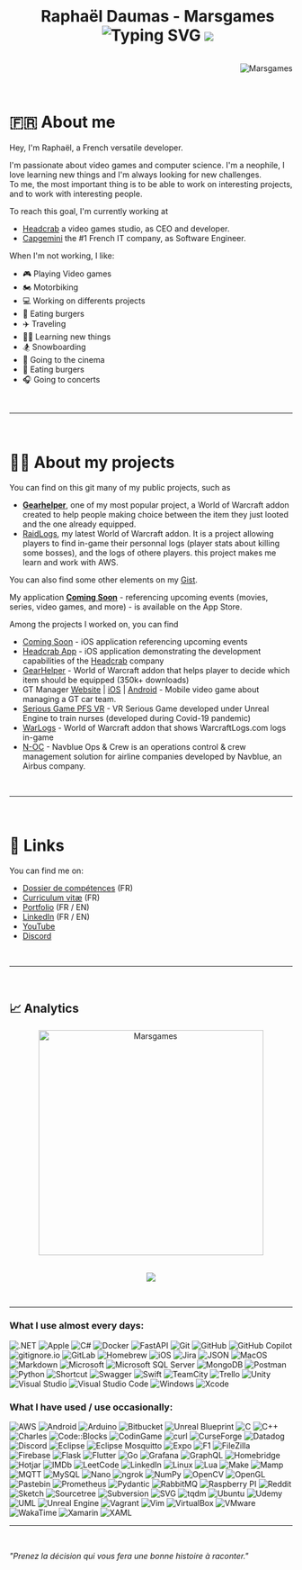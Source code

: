 <div id="user-content-toc" align="center">
  <ul>
    <summary>
      <h1 style="display: inline-block;">
          Raphaël Daumas - Marsgames <!-- 👋 -->
        <br/>
        <img src="http://readme-typing-svg.herokuapp.com?font=Roboto&size=30&pause=1000&color=ADBAC7&center=true&vCenter=true&width=300&height=45&lines=Passionate;Neophile;Independant;Stress+resistant;Competent;Decider;Curious;Insightful;Determined;Logical;Positive;Trustworthy;Loyal;Adptable;Optimistic;Humorous;Open+minded;Tenacious;Patient;Versatile;" alt="Typing SVG" />
        
<img src= 'https://capsule-render.vercel.app/api?type=rect&color=gradient&height=2.5'/>
      </h1>
    </summary>
  </ul>
</div>
<p align="right"> <img src="https://komarev.com/ghpvc/?username=Marsgames&label=Profile%20views&color=0e75b6&style=flat" alt="Marsgames" /> </p>

<br/>

# 🇫🇷 About me

Hey, I'm Raphaël, a French versatile developer.

I'm passionate about video games and computer science. I'm a neophile, I love learning new things and I'm always looking for new challenges. <br/>
To me, the most important thing is to be able to work on interesting projects, and to work with interesting people.


To reach this goal, I'm currently working at
- [Headcrab](https://headcrab.fr) a video games studio, as CEO and developer.
- [Capgemini](https://www.capgemini.com) the #1 French IT company, as Software Engineer.

When I'm not working, I like:
- 🎮 Playing Video games
- 🏍️ Motorbiking
- 💻 Working on differents projects
- 🍔 Eating burgers
- ✈️ Traveling
- 🧑‍🎓 Learning new things
- 🏂 Snowboarding
- 🍿 Going to the cinema
- 🍔 Eating burgers
- 🎧 Going to concerts

<br/>

---

<br/>

# 🧑‍💻 About my projects
You can find on this git many of my public projects, such as<br>
- [**Gearhelper**](https://github.com/Marsgames/GearHelper), one of my most popular project, a World of Warcraft addon created to help people making choice between the item they just looted and the one already equipped.
- [RaidLogs](https://github.com/Marsgames/RaidLogs), my latest World of Warcraft addon. It is a project allowing players to find in-game their personnal logs (player stats about killing some bosses), and the logs of othere players. this project makes me learn and work with AWS.

You can also find some other elements on my [Gist](https://gist.github.com/marsgames).


My application [**Coming Soon**](https://apps.apple.com/fr/app/coming-soon/id1628414836) - referencing upcoming events (movies, series, video games, and more) - is available on the App Store.

Among the projects I worked on, you can find
- [Coming Soon](https://apps.apple.com/fr/app/coming-soon/id1628414836) - iOS application referencing upcoming events
- [Headcrab App](https://testflight.apple.com/join/vKDCeKk3) - iOS application demonstrating the development capabilities of the [Headcrab](https://www.headcrab.fr) company
- [GearHelper](https://www.curseforge.com/wow/addons/gearhelper) - World of Warcraft addon that helps player to decide which item should be equipped (350k+ downloads)
- GT Manager [Website](https://tinydigitalfactory.com/gt-manager/) | [iOS](https://apps.apple.com/dz/app/gt-manager/id1537951774?l=fr) | [Android](https://play.google.com/store/apps/details?id=com.TDF.GTM&hl=fr&gl=US&pli=1) - Mobile video game about managing a GT car team.
- [Serious Game PFS VR](https://www.poleformation-sante.fr/chambre-des-erreurs-realite-virtuelle/) - VR Serious Game developed under Unreal Engine to train nurses (developed during Covid-19 pandemic)
- [WarLogs](https://www.curseforge.com/wow/addons/warlogs) - World of Warcraft addon that shows WarcraftLogs.com logs in-game
- [N-OC](https://www.navblue.aero/product/n-ops-and-crew/) - Navblue Ops & Crew is an operations control & crew management solution for airline companies developed by Navblue, an Airbus company.

<br/>

---

<br/>

<!--
🌱 I'm currently learning 🌱 
- Machine Learning. I'm working on a Unity lib that will helps developers to test their *hypercasual games*
- Some DevOps (Grafana, Docker, Kubernetes, Vagrant, etc...)
-->

<!--
**Marsgames/Marsgames** is a ✨ _special_ ✨ repository because its `README.md` (this file) appears on your GitHub profile.

Here are some ideas to get you started:

- 🔭 I’m currently working on ...
- 🌱 I’m currently learning ...
- 👯 I’m looking to collaborate on ...
- 🤔 I’m looking for help with ...
- 💬 Ask me about ...
- 📫 How to reach me: ...
- 😄 Pronouns: ...
- ⚡ Fun fact: ...
-->

# 🔗 Links
You can find me on:
- [Dossier de compétences](https://www.doyoubuzz.com/daumas-r) (FR)
- [Curriculum vitæ](https://github.com/Marsgames/Marsgames/blob/main/CV_RD_01_04_2024.pdf) (FR)
- [Portfolio](https://raphdaumas.wixsite.com/portfolio) (FR / EN)
- [LinkedIn](https://fr.linkedin.com/in/rdaumas) (FR / EN)
- [YouTube](https://www.youtube.com/user/Marsgamess)
- [Discord](http://discordapp.com/users/228593357092421642)

<br/>

---

<br/>

## 📈 Analytics

<!--
<p align=center>
  <div align=center>
    <a href="https://github.com/denvercoder1/github-readme-streak-stats" title="Go to Source">
      <img align="left" width=400 src="https://streak-stats.demolab.com/?user=Marsgames&theme=dracula&hide_border=false" alt="Marsgames" />
    </a>
    <a href="https://github.com/Marsgames/github-readme-stats" title="Go to Source">
      <img align="right" width=400 src="https://github-readme-stats.vercel.app/api?username=Marsgames&show_icons=true&include_all_commits=true&count_private=true&theme=dracula&hide_border=false" />
    </a>
  </div>
  <br><br><br><br><br><br><br><br>
  <div align=center>
    <a href="https://github.com/anuraghazra/github-readme-stats">
      <img width=335 align="center" src="https://github-readme-stats.vercel.app/api/top-langs/?username=Marsgames&langs_count=8&layout=compact&include_all_commits=true&count_private=true&theme=dracula&hide_border=false&hide=Jupyter%20Notebook" />
    </a>
  </div>
</p>

<br/>
<br/>
<br/>

<p align=center>
  <div align=center>
  <a href="https://github.com/ryo-ma/github-profile-trophy">
      <img align="center" src="https://github-profile-trophy.vercel.app/?username=marsgames&theme=dracula&column=5&margin-w=5&margin-h=5" />
    </a>
  </div>
</p>

<br/>

---

-->

<p align=center>
  <div align=center>
    <a href="https://github.com/denvercoder1/github-readme-streak-stats" title="Go to Source">
      <img align="center" width=400 src="https://streak-stats.demolab.com/?user=Marsgames&theme=dracula&hide_border=false" alt="Marsgames" />
    </a>
  </div>
  <br>
</p>

<p align=center>
  <div align=center>
  <a href="https://github.com/ryo-ma/github-profile-trophy">
      <img align="center" src="https://github-profile-trophy.vercel.app/?username=marsgames&theme=dracula&column=5&margin-w=5&margin-h=5" />
    </a>
  </div>
</p>

<br/>

---
<!-- https://home.aveek.io/GitHub-Profile-Badges/ -->

### What I use almost every days:
![.NET](https://img.shields.io/badge/.NET-512BD4.svg?style=for-the-badge&logo=dotnet&logoColor=white)
![Apple](https://img.shields.io/badge/Apple-000000.svg?style=for-the-badge&logo=Apple&logoColor=white)
![C#](https://img.shields.io/badge/C#-512BD4.svg?style=for-the-badge&logo=C#&logoColor=white)
![Docker](https://img.shields.io/badge/Docker-2496ED.svg?style=for-the-badge&logo=Docker&logoColor=white)
![FastAPI](https://img.shields.io/badge/FastAPI-009688.svg?style=for-the-badge&logo=FastAPI&logoColor=white)
![Git](https://img.shields.io/badge/Git-F05032.svg?style=for-the-badge&logo=Git&logoColor=white)
![GitHub](https://img.shields.io/badge/GitHub-181717.svg?style=for-the-badge&logo=GitHub&logoColor=white)
![GitHub Copilot](https://img.shields.io/badge/GitHub%20Copilot-000000.svg?style=for-the-badge&logo=GitHub-Copilot&logoColor=white)
![gitignore.io](https://img.shields.io/badge/gitignore.io-204ECF.svg?style=for-the-badge&logo=gitignoredotio&logoColor=white)
![GitLab](https://img.shields.io/badge/GitLab-FC6D26.svg?style=for-the-badge&logo=GitLab&logoColor=white)
![Homebrew](https://img.shields.io/badge/Homebrew-FBB040.svg?style=for-the-badge&logo=Homebrew&logoColor=black)
![iOS](https://img.shields.io/badge/iOS-000000.svg?style=for-the-badge&logo=iOS&logoColor=white)
![Jira](https://img.shields.io/badge/Jira-0052CC.svg?style=for-the-badge&logo=Jira&logoColor=white)
![JSON](https://img.shields.io/badge/JSON-000000.svg?style=for-the-badge&logo=JSON&logoColor=white)
![MacOS](https://img.shields.io/badge/macOS-000000.svg?style=for-the-badge&logo=macOS&logoColor=white)
![Markdown](https://img.shields.io/badge/Markdown-000000.svg?style=for-the-badge&logo=Markdown&logoColor=white)
![Microsoft](https://img.shields.io/badge/Microsoft-5E5E5E.svg?style=for-the-badge&logo=Microsoft&logoColor=white)
![Microsoft SQL Server](https://img.shields.io/badge/Microsoft%20SQL%20Server-CC2927.svg?style=for-the-badge&logo=Microsoft-SQL-Server&logoColor=white)
![MongoDB](https://img.shields.io/badge/MongoDB-47A248.svg?style=for-the-badge&logo=MongoDB&logoColor=white)
![Postman](https://img.shields.io/badge/Postman-FF6C37.svg?style=for-the-badge&logo=Postman&logoColor=white)
![Python](https://img.shields.io/badge/Python-3776AB.svg?style=for-the-badge&logo=Python&logoColor=white)
![Shortcut](https://img.shields.io/badge/Shortcut-58B1E4.svg?style=for-the-badge&logo=Shortcut&logoColor=white)
![Swagger](https://img.shields.io/badge/Swagger-85EA2D.svg?style=for-the-badge&logo=Swagger&logoColor=black)
![Swift](https://img.shields.io/badge/Swift-F05138.svg?style=for-the-badge&logo=Swift&logoColor=white)
![TeamCity](https://img.shields.io/badge/TeamCity-000000.svg?style=for-the-badge&logo=TeamCity&logoColor=white)
![Trello](https://img.shields.io/badge/Trello-0052CC.svg?style=for-the-badge&logo=Trello&logoColor=white)
![Unity](https://img.shields.io/badge/Unity-FFFFFF.svg?style=for-the-badge&logo=Unity&logoColor=black)
![Visual Studio](https://img.shields.io/badge/Visual%20Studio-5C2D91.svg?style=for-the-badge&logo=Visual-Studio&logoColor=white)
![Visual Studio Code](https://img.shields.io/badge/Visual%20Studio%20Code-007ACC.svg?style=for-the-badge&logo=Visual-Studio-Code&logoColor=white)
![Windows](https://img.shields.io/badge/Windows-0078D4.svg?style=for-the-badge&logo=Windows&logoColor=white)
![Xcode](https://img.shields.io/badge/Xcode-147EFB.svg?style=for-the-badge&logo=Xcode&logoColor=white)

### What I have used / use occasionally:
![AWS](https://img.shields.io/badge/Amazon%20AWS-232F3E.svg?style=for-the-badge&logo=Amazon-AWS&logoColor=white)
![Android](https://img.shields.io/badge/Android%20Studio-3DDC84.svg?style=for-the-badge&logo=Android-Studio&logoColor=white)
![Arduino](https://img.shields.io/badge/Arduino-00878F.svg?style=for-the-badge&logo=Arduino&logoColor=white)
![Bitbucket](https://img.shields.io/badge/Bitbucket-0052CC.svg?style=for-the-badge&logo=Bitbucket&logoColor=white)
![Unreal Blueprint](https://img.shields.io/badge/Blueprint-137CBD.svg?style=for-the-badge&logo=Blueprint&logoColor=white)
![C](https://img.shields.io/badge/C-A8B9CC.svg?style=for-the-badge&logo=C&logoColor=black)
![C++](https://img.shields.io/badge/C++-00599C.svg?style=for-the-badge&logo=C++&logoColor=white)
![Charles](https://img.shields.io/badge/Charles-F3F5F5.svg?style=for-the-badge&logo=Charles&logoColor=black)
![Code::Blocks](https://img.shields.io/badge/Code::Blocks-41AD48.svg?style=for-the-badge&logo=Code::Blocks&logoColor=white)
![CodinGame](https://img.shields.io/badge/CodinGame-F2BB13.svg?style=for-the-badge&logo=CodinGame&logoColor=black)
![curl](https://img.shields.io/badge/curl-073551.svg?style=for-the-badge&logo=curl&logoColor=white)
![CurseForge](https://img.shields.io/badge/CurseForge-F16436.svg?style=for-the-badge&logo=CurseForge&logoColor=white)
![Datadog](https://img.shields.io/badge/Datadog-632CA6.svg?style=for-the-badge&logo=Datadog&logoColor=white)
![Discord](https://img.shields.io/badge/Discord-5865F2.svg?style=for-the-badge&logo=Discord&logoColor=white)
![Eclipse](https://img.shields.io/badge/Eclipse%20IDE-2C2255.svg?style=for-the-badge&logo=Eclipse-IDE&logoColor=white)
![Eclipse Mosquitto](https://img.shields.io/badge/Eclipse%20Mosquitto-3C5280.svg?style=for-the-badge&logo=Eclipse-Mosquitto&logoColor=white)
![Expo](https://img.shields.io/badge/Expo-000020.svg?style=for-the-badge&logo=Expo&logoColor=white)
![F1](https://img.shields.io/badge/F1-E10600.svg?style=for-the-badge&logo=F1&logoColor=white)
![FileZilla](https://img.shields.io/badge/FileZilla-BF0000.svg?style=for-the-badge&logo=FileZilla&logoColor=white)
![Firebase](https://img.shields.io/badge/Firebase-FFCA28.svg?style=for-the-badge&logo=Firebase&logoColor=black)
![Flask](https://img.shields.io/badge/Flask-000000.svg?style=for-the-badge&logo=Flask&logoColor=white)
![Flutter](https://img.shields.io/badge/Flutter-02569B.svg?style=for-the-badge&logo=Flutter&logoColor=white)
![Go](https://img.shields.io/badge/Go-00ADD8.svg?style=for-the-badge&logo=Go&logoColor=white)
![Grafana](https://img.shields.io/badge/Grafana-F46800.svg?style=for-the-badge&logo=Grafana&logoColor=white)
![GraphQL](https://img.shields.io/badge/GraphQL-E10098.svg?style=for-the-badge&logo=GraphQL&logoColor=white)
![Homebridge](https://img.shields.io/badge/Homebridge-491F59.svg?style=for-the-badge&logo=Homebridge&logoColor=white)
![Hotjar](https://img.shields.io/badge/Hotjar-FF3C00.svg?style=for-the-badge&logo=Hotjar&logoColor=white)
![IMDb](https://img.shields.io/badge/IMDb-F5C518.svg?style=for-the-badge&logo=IMDb&logoColor=black)
![LeetCode](https://img.shields.io/badge/LeetCode-FFA116.svg?style=for-the-badge&logo=LeetCode&logoColor=white)
![LinkedIn](https://img.shields.io/badge/LinkedIn-0A66C2.svg?style=for-the-badge&logo=LinkedIn&logoColor=white)
![Linux](https://img.shields.io/badge/Linux-FCC624.svg?style=for-the-badge&logo=Linux&logoColor=black)
![Lua](https://img.shields.io/badge/Lua-2C2D72.svg?style=for-the-badge&logo=Lua&logoColor=white)
![Make](https://img.shields.io/badge/Make-6D00CC.svg?style=for-the-badge&logo=Make&logoColor=white)
![Mamp](https://img.shields.io/badge/MAMP-02749C.svg?style=for-the-badge&logo=MAMP&logoColor=white)
![MQTT](https://img.shields.io/badge/MQTT-660066.svg?style=for-the-badge&logo=MQTT&logoColor=white)
![MySQL](https://img.shields.io/badge/MySQL-4479A1.svg?style=for-the-badge&logo=MySQL&logoColor=white)
![Nano](https://img.shields.io/badge/Nano-4A90E2.svg?style=for-the-badge&logo=Nano&logoColor=white)
![ngrok](https://img.shields.io/badge/ngrok-1F1E37.svg?style=for-the-badge&logo=ngrok&logoColor=white)
![NumPy](https://img.shields.io/badge/NumPy-013243.svg?style=for-the-badge&logo=NumPy&logoColor=white)
![OpenCV](https://img.shields.io/badge/OpenCV-5C3EE8.svg?style=for-the-badge&logo=OpenCV&logoColor=white)
![OpenGL](https://img.shields.io/badge/OpenGL-5586A4.svg?style=for-the-badge&logo=OpenGL&logoColor=white)
![Pastebin](https://img.shields.io/badge/Pastebin-02456C.svg?style=for-the-badge&logo=Pastebin&logoColor=white)
![Prometheus](https://img.shields.io/badge/Prometheus-E6522C.svg?style=for-the-badge&logo=Prometheus&logoColor=white)
![Pydantic](https://img.shields.io/badge/Pydantic-E92063.svg?style=for-the-badge&logo=Pydantic&logoColor=white)
![RabbitMQ](https://img.shields.io/badge/RabbitMQ-FF6600.svg?style=for-the-badge&logo=RabbitMQ&logoColor=white)
![Raspberry PI](https://img.shields.io/badge/Raspberry%20Pi-A22846.svg?style=for-the-badge&logo=Raspberry-Pi&logoColor=white)
![Reddit](https://img.shields.io/badge/Reddit-FF4500.svg?style=for-the-badge&logo=Reddit&logoColor=white)
![Sketch](https://img.shields.io/badge/Sketch-F7B500.svg?style=for-the-badge&logo=Sketch&logoColor=black)
![Sourcetree](https://img.shields.io/badge/Sourcetree-0052CC.svg?style=for-the-badge&logo=Sourcetree&logoColor=white)
![Subversion](https://img.shields.io/badge/Subversion-809CC9.svg?style=for-the-badge&logo=Subversion&logoColor=white)
![SVG](https://img.shields.io/badge/SVG-FFB13B.svg?style=for-the-badge&logo=SVG&logoColor=black)
![tqdm](https://img.shields.io/badge/tqdm-FFC107.svg?style=for-the-badge&logo=tqdm&logoColor=black)
![Ubuntu](https://img.shields.io/badge/Ubuntu-E95420.svg?style=for-the-badge&logo=Ubuntu&logoColor=white)
![Udemy](https://img.shields.io/badge/Udemy-A435F0.svg?style=for-the-badge&logo=Udemy&logoColor=white)
![UML](https://img.shields.io/badge/UML-FABD14.svg?style=for-the-badge&logo=UML&logoColor=black)
![Unreal Engine](https://img.shields.io/badge/Unreal%20Engine-0E1128.svg?style=for-the-badge&logo=Unreal-Engine&logoColor=white)
![Vagrant](https://img.shields.io/badge/Vagrant-1868F2.svg?style=for-the-badge&logo=Vagrant&logoColor=white)
![Vim](https://img.shields.io/badge/Vim-019733.svg?style=for-the-badge&logo=Vim&logoColor=white)
![VirtualBox](https://img.shields.io/badge/VirtualBox-183A61.svg?style=for-the-badge&logo=VirtualBox&logoColor=white)
![VMware](https://img.shields.io/badge/VMware-607078.svg?style=for-the-badge&logo=VMware&logoColor=white)
![WakaTime](https://img.shields.io/badge/WakaTime-000000.svg?style=for-the-badge&logo=WakaTime&logoColor=white)
![Xamarin](https://img.shields.io/badge/Xamarin-3498DB.svg?style=for-the-badge&logo=Xamarin&logoColor=white)
![XAML](https://img.shields.io/badge/XAML-0C54C2.svg?style=for-the-badge&logo=XAML&logoColor=white)

---
<!--
<br/>
 
### What I use almost every days:
<p>
<img src="https://cdn.jsdelivr.net/gh/devicons/devicon/icons/apple/apple-original.svg" title="Apple" alt="Apple" width="40" height="40">
<img src="https://cdn.jsdelivr.net/gh/devicons/devicon/icons/bash/bash-original.svg" title="Bash" alt="Bash" width="40" height="40">
<img src="https://cdn.jsdelivr.net/gh/devicons/devicon/icons/csharp/csharp-original.svg" title="C#" alt="C#" width="40" height="40">
<img src="https://cdn.jsdelivr.net/gh/devicons/devicon/icons/debian/debian-original.svg" title="Debian" alt="Debian" width="40" height="40">
<img src="https://cdn.jsdelivr.net/gh/devicons/devicon/icons/docker/docker-original.svg" title="Docker" alt="Docker" width="40" height="40">
<img src="https://cdn.jsdelivr.net/gh/devicons/devicon/icons/git/git-original.svg" title="Git" alt="Git" width="40" height="40">
<img src="https://cdn.jsdelivr.net/gh/devicons/devicon/icons/github/github-original.svg" title="GitHub" alt="GitHub" width="40" height="40">
<img src="https://cdn.jsdelivr.net/gh/devicons/devicon/icons/google/google-original.svg" title="Goolge" alt="Goolge" width="40" height="40">
<img src="https://cdn.jsdelivr.net/gh/devicons/devicon/icons/jira/jira-original.svg" title="Jira" alt="Jira" width="40" height="40">
<img src="https://cdn.jsdelivr.net/gh/devicons/devicon/icons/markdown/markdown-original.svg" title="Markdown" alt="Markdown" width="40" height="40">
<img src="https://cdn.jsdelivr.net/gh/devicons/devicon/icons/python/python-original.svg" title="Pyhton" alt="Pyhton" width="40" height="40">
<img src="https://cdn.jsdelivr.net/gh/devicons/devicon/icons/raspberrypi/raspberrypi-original.svg" title="Raspberry" alt="Raspberry" width="40" height="40">
<img src="https://cdn.jsdelivr.net/gh/devicons/devicon/icons/safari/safari-original.svg" title="Safari" alt="Safari" width="40" height="40">
<img src="https://cdn.jsdelivr.net/gh/devicons/devicon/icons/sketch/sketch-original.svg" title="Sketch" alt="Sketch" width="40" height="40">
<img src="https://cdn.jsdelivr.net/gh/devicons/devicon/icons/ssh/ssh-original.svg" title="SSH" alt="SSH" width="40" height="40">
<img src="https://cdn.jsdelivr.net/gh/devicons/devicon/icons/swift/swift-original.svg" title="Swift" alt="Swift" width="40" height="40">
<img src="https://cdn.jsdelivr.net/gh/devicons/devicon/icons/trello/trello-plain.svg" title="Trello" alt="Trello" width="40" height="40">
<img src="https://cdn.jsdelivr.net/gh/devicons/devicon/icons/unity/unity-original.svg" title="Unity" alt="Unity" width="40" height="40">
<img src="https://cdn.jsdelivr.net/gh/devicons/devicon/icons/vscode/vscode-original.svg" title="VS Code" alt="VS Code" width="40" height="40">
<img src="https://cdn.jsdelivr.net/gh/devicons/devicon/icons/xcode/xcode-original.svg" title="Xcode" alt="Xcode" width="40" height="40">
</p>

<br/>

### What I have used / use occasionally:
<p>
<img src="https://cdn.jsdelivr.net/gh/devicons/devicon/icons/android/android-original.svg" title="Android" alt="Android" width="40" height="40">
<img src="https://cdn.jsdelivr.net/gh/devicons/devicon/icons/androidstudio/androidstudio-original.svg" title="Android studio" alt="Android Studio" width="40" height="40">
<img src="https://cdn.jsdelivr.net/gh/devicons/devicon/icons/apache/apache-original.svg" title="Apache" alt="Apache" width="40" height="40">
<img src="https://cdn.jsdelivr.net/gh/devicons/devicon/icons/arduino/arduino-original.svg" title="Arduino" alt="Arduino" width="40" height="40">
<img src="https://cdn.jsdelivr.net/gh/devicons/devicon/icons/atom/atom-original.svg" title="Atom" alt="Atom" width="40" height="40">
<img src="https://cdn.jsdelivr.net/gh/devicons/devicon/icons/bitbucket/bitbucket-original.svg" title="BitBucket" alt="BitBucket" width="40" height="40">
<img src="https://cdn.jsdelivr.net/gh/devicons/devicon/icons/c/c-original.svg" title="C" alt="C" width="40" height="40">
<img src="https://cdn.jsdelivr.net/gh/devicons/devicon/icons/cplusplus/cplusplus-original.svg" title="C++" alt="C++" width="40" height="40">
<img src="https://cdn.jsdelivr.net/gh/devicons/devicon/icons/chrome/chrome-original.svg" title="Chrome" alt="Chrome" width="40" height="40">
<img src="https://cdn.jsdelivr.net/gh/devicons/devicon/icons/confluence/confluence-original.svg" title="Confluence" alt="Confluence" width="40" height="40">
<img src="https://cdn.jsdelivr.net/gh/devicons/devicon/icons/dart/dart-original.svg" title="Dart" alt="Dart" width="40" height="40">
<img src="https://cdn.jsdelivr.net/gh/devicons/devicon/icons/facebook/facebook-original.svg" title="Facebook API" alt="Facebook API" width="40" height="40">
<img src="https://cdn.jsdelivr.net/gh/devicons/devicon/icons/figma/figma-original.svg" title="Figma" alt="Figma" width="40" height="40">
<img src="https://cdn.jsdelivr.net/gh/devicons/devicon/icons/filezilla/filezilla-plain.svg" title="FileZila" alt="FileZila" width="40" height="40">
<img src="https://cdn.jsdelivr.net/gh/devicons/devicon/icons/firebase/firebase-plain.svg" title="Firebase" alt="Firebase" width="40" height="40">
<img src="https://cdn.jsdelivr.net/gh/devicons/devicon/icons/firefox/firefox-original.svg" title="Firefox" alt="Firefox" width="40" height="40">
<img src="https://cdn.jsdelivr.net/gh/devicons/devicon/icons/flask/flask-original.svg" title="Flask" alt="Flask" width="40" height="40">
<img src="https://cdn.jsdelivr.net/gh/devicons/devicon/icons/flutter/flutter-original.svg" title="Flutter" alt="Flutter" width="40" height="40">
<img src="https://cdn.jsdelivr.net/gh/devicons/devicon/icons/gitlab/gitlab-original.svg" title="GitLab" alt="GitLab" width="40" height="40">
<img src="https://cdn.jsdelivr.net/gh/devicons/devicon/icons/go/go-original.svg" title="Go" alt="Go" width="40" height="40">
<img src="https://cdn.jsdelivr.net/gh/devicons/devicon/icons/grafana/grafana-original.svg" title="Grafana" alt="Grafana" width="40" height="40">
<img src="https://cdn.jsdelivr.net/gh/devicons/devicon/icons/java/java-original.svg" title="Java" alt="Java" width="40" height="40">
<img src="https://cdn.jsdelivr.net/gh/devicons/devicon/icons/kubernetes/kubernetes-plain.svg" title="Kubernetes" alt="Kubernetes" width="40" height="40">
<img src="https://cdn.jsdelivr.net/gh/devicons/devicon/icons/linkedin/linkedin-original.svg" title="LinedIn API" alt="LinkedIn API" width="40" height="40">
<img src="https://cdn.jsdelivr.net/gh/devicons/devicon/icons/lua/lua-original.svg" title="Lua" alt="Lua" width="40" height="40">
<img src="https://cdn.jsdelivr.net/gh/devicons/devicon/icons/linux/linux-original.svg" title="Linux" alt="Linux" width="40" height="40">
<img src="https://cdn.jsdelivr.net/gh/devicons/devicon/icons/mongodb/mongodb-original.svg" title="MongoDB" alt="MongoDB" width="40" height="40">
<img src="https://cdn.jsdelivr.net/gh/devicons/devicon/icons/mysql/mysql-original.svg" title="MySQL" alt="MySQL" width="40" height="40">
<img src="https://cdn.jsdelivr.net/gh/devicons/devicon/icons/numpy/numpy-original.svg" title="Numpy" alt="Numpy" width="40" height="40">
<img src="https://cdn.jsdelivr.net/gh/devicons/devicon/icons/opengl/opengl-original.svg" title="OpenGL" alt="OpenGL" width="40" height="40">
<img src="https://cdn.jsdelivr.net/gh/devicons/devicon/icons/qt/qt-original.svg" title="QT" alt="QT" width="40" height="40">
<img src="https://cdn.jsdelivr.net/gh/devicons/devicon/icons/r/r-original.svg" title="R & RStudio" alt="R & RStudio" width="40" height="40">
<img src="https://cdn.jsdelivr.net/gh/devicons/devicon/icons/sdl/sdl-original.svg" title="SDL" alt="SDL" width="40" height="40">
<img src="https://cdn.jsdelivr.net/gh/devicons/devicon/icons/selenium/selenium-original.svg" title="Selenium" alt="Selenium" width="40" height="40">
<img src="https://cdn.jsdelivr.net/gh/devicons/devicon/icons/slack/slack-original.svg" title="Slack" alt="Slack" width="40" height="40">
<img src="https://cdn.jsdelivr.net/gh/devicons/devicon/icons/sourcetree/sourcetree-original.svg" title="SourceTree" alt="SourceTree" width="40" height="40">
<img src="https://cdn.jsdelivr.net/gh/devicons/devicon/icons/subversion/subversion-original.svg" title="SVN" alt="SVN" width="40" height="40">
<img src="https://cdn.jsdelivr.net/gh/devicons/devicon/icons/twitter/twitter-original.svg" title="Twitter API" alt="Twitter API" width="40" height="40">
<img src="https://cdn.jsdelivr.net/gh/devicons/devicon/icons/unrealengine/unrealengine-original.svg" title="Unreal Engine" alt="Unreal Engine" width="40" height="40">
<img src="https://cdn.jsdelivr.net/gh/devicons/devicon/icons/vagrant/vagrant-original.svg" title="Vagrant" alt="Vagrant" width="40" height="40">
<img src="https://cdn.jsdelivr.net/gh/devicons/devicon/icons/visualstudio/visualstudio-plain.svg" title="Visual Studio" alt="Visual Studio" width="40" height="40">
<img src="https://cdn.jsdelivr.net/gh/devicons/devicon/icons/xamarin/xamarin-original.svg" title="Xamarin" alt="Xamarin" width="40" height="40">
<img src="https://cdn.jsdelivr.net/gh/devicons/devicon/icons/opencv/opencv-original.svg" title="OpenCV" alt="OpenCV" width="40" height="40">
<img src="https://cdn.jsdelivr.net/gh/devicons/devicon/icons/prometheus/prometheus-original.svg" title="Prometheus" alt="Prometheus" width="40" height="40">
</p>

<!-- ⚡ Fun fact: J'ai fais la piscine de 42, c'était une super expérience, j'ai rencontré des personnes super et ai beaucoup rigolé ! -->

<!--
<br>

---
-->

<br/>

*"Prenez la décision qui vous fera une bonne histoire à raconter."*
